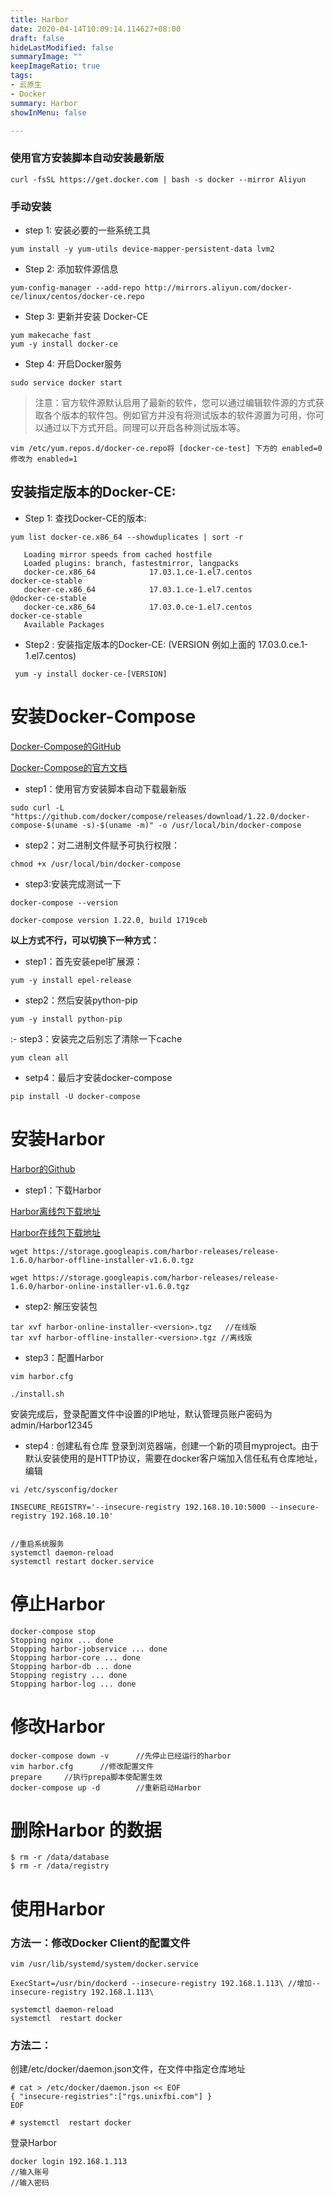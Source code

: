 ```yaml
---
title: Harbor
date: 2020-04-14T10:09:14.114627+08:00
draft: false
hideLastModified: false
summaryImage: ""
keepImageRatio: true
tags:
- 云原生
- Docker
summary: Harbor
showInMenu: false

---
```


### 使用官方安装脚本自动安装最新版

```
curl -fsSL https://get.docker.com | bash -s docker --mirror Aliyun
```

### 手动安装

- step 1: 安装必要的一些系统工具

```
yum install -y yum-utils device-mapper-persistent-data lvm2
```

- Step 2: 添加软件源信息

```
yum-config-manager --add-repo http://mirrors.aliyun.com/docker-ce/linux/centos/docker-ce.repo
```

- Step 3: 更新并安装 Docker-CE

```
yum makecache fast
yum -y install docker-ce
```

- Step 4: 开启Docker服务

```
sudo service docker start
```


> 注意：官方软件源默认启用了最新的软件，您可以通过编辑软件源的方式获取各个版本的软件包。例如官方并没有将测试版本的软件源置为可用，你可以通过以下方式开启。同理可以开启各种测试版本等。

```
vim /etc/yum.repos.d/docker-ce.repo将 [docker-ce-test] 下方的 enabled=0 修改为 enabled=1
```
## 安装指定版本的Docker-CE:
- Step 1: 查找Docker-CE的版本:

```
yum list docker-ce.x86_64 --showduplicates | sort -r

   Loading mirror speeds from cached hostfile
   Loaded plugins: branch, fastestmirror, langpacks
   docker-ce.x86_64            17.03.1.ce-1.el7.centos            docker-ce-stable
   docker-ce.x86_64            17.03.1.ce-1.el7.centos            @docker-ce-stable
   docker-ce.x86_64            17.03.0.ce-1.el7.centos            docker-ce-stable
   Available Packages
```

- Step2 : 安装指定版本的Docker-CE: (VERSION 例如上面的 17.03.0.ce.1-1.el7.centos)
```
 yum -y install docker-ce-[VERSION]
```


# 安装Docker-Compose
[Docker-Compose的GitHub](https://github.com/docker/compose/releases)

[Docker-Compose的官方文档](https://docs.docker.com/compose/install/)

- step1：使用官方安装脚本自动下载最新版

```
sudo curl -L "https://github.com/docker/compose/releases/download/1.22.0/docker-compose-$(uname -s)-$(uname -m)" -o /usr/local/bin/docker-compose
```
- step2：对二进制文件赋予可执行权限：

```
chmod +x /usr/local/bin/docker-compose
```

- step3:安装完成测试一下

```
docker-compose --version

docker-compose version 1.22.0, build 1719ceb
```

**以上方式不行，可以切换下一种方式：**
- step1：首先安装epel扩展源：

```
yum -y install epel-release
```


- step2：然后安装python-pip

```
yum -y install python-pip
```


:- step3：安装完之后别忘了清除一下cache

```
yum clean all
```

- setp4：最后才安装docker-compose

```
pip install -U docker-compose
```

# 安装Harbor
[Harbor的Github](https://github.com/goharbor/harbor/blob/master/docs/installation_guide.md)
- step1：下载Harbor

[Harbor离线包下载地址](https://storage.googleapis.com/harbor-releases/release-1.6.0/harbor-offline-installer-v1.6.0.tgz)

[Harbor在线包下载地址](https://storage.googleapis.com/harbor-releases/release-1.6.0/harbor-online-installer-v1.6.0.tgz)
```
wget https://storage.googleapis.com/harbor-releases/release-1.6.0/harbor-offline-installer-v1.6.0.tgz

wget https://storage.googleapis.com/harbor-releases/release-1.6.0/harbor-online-installer-v1.6.0.tgz
```

- step2: 解压安装包

```
tar xvf harbor-online-installer-<version>.tgz   //在线版
tar xvf harbor-offline-installer-<version>.tgz //离线版
```

- step3：配置Harbor

```
vim harbor.cfg

./install.sh
```
安装完成后，登录配置文件中设置的IP地址，默认管理员账户密码为admin/Harbor12345


- step4 : 创建私有仓库
登录到浏览器端，创建一个新的项目myproject。由于默认安装使用的是HTTP协议，需要在docker客户端加入信任私有仓库地址，编辑

```
vi /etc/sysconfig/docker

INSECURE_REGISTRY='--insecure-registry 192.168.10.10:5000 --insecure-registry 192.168.10.10'


//重启系统服务
systemctl daemon-reload 
systemctl restart docker.service
```

# 停止Harbor

```
docker-compose stop
Stopping nginx ... done
Stopping harbor-jobservice ... done
Stopping harbor-core ... done
Stopping harbor-db ... done
Stopping registry ... done
Stopping harbor-log ... done
```

# 修改Harbor

```
docker-compose down -v      //先停止已经运行的harbor
vim harbor.cfg      //修改配置文件
prepare     //执行prepa脚本使配置生效
docker-compose up -d        //重新启动Harbor
```

# 删除Harbor 的数据

```
$ rm -r /data/database
$ rm -r /data/registry
```

# 使用Harbor
### 方法一：修改Docker Client的配置文件

```
vim /usr/lib/systemd/system/docker.service

ExecStart=/usr/bin/dockerd --insecure-registry 192.168.1.113\ //增加--insecure-registry 192.168.1.113\

systemctl daemon-reload
systemctl  restart docker
```
### 方法二：

创建/etc/docker/daemon.json文件，在文件中指定仓库地址

```
# cat > /etc/docker/daemon.json << EOF
{ "insecure-registries":["rgs.unixfbi.com"] }
EOF

# systemctl  restart docker
```

登录Harbor

```
docker login 192.168.1.113
//输入账号
//输入密码
```

